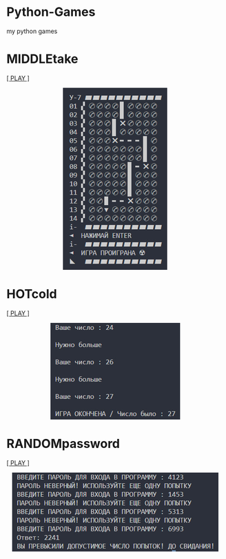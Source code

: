 # Python-Games
my python games

# MIDDLEtake
<p align="left"><a href="https://github.com/k11sann/Python-Games/tree/75b58a0c74d8e3f3db6072de4491da007b78ed47/MiddleTAKE" class="button-class">[ PLAY ]</a></p>
<img src="images/MIDDLATAKE.jpg" alt="Play now!" style="display: block; margin: auto;" />

# HOTcold
<p align="left"><a href="destination.html" class="button-class">[ PLAY ]</a></p>
<img src="images/HOTcold.jpg" alt="Play now!" style="display: block; margin: auto;" />

# RANDOMpassword
<p align="left"><a href="destination.html" class="button-class">[ PLAY ]</a></p>
<img src="images/RANDOMPASSWORD.jpg" alt="Play now!" style="display: block; margin: auto;" />
